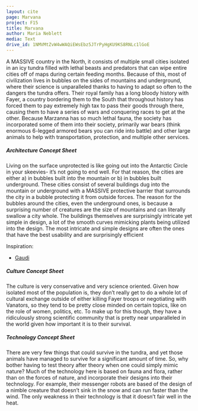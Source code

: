 ```yaml
---
layout: cite
page: Marvana
project: F15
title: Marvana
author: Maria Neblett
media: Text
drive_id: 1NMVMtZvW4wWAQiEWsEbz5JTrPyHgKU9KS8RNLc1lGoE
---
```

A MASSIVE country in the North, it consists of multiple small cities isolated in an icy tundra filled with lethal beasts and predators that can wipe entire cities off of maps during certain feeding months. Because of this, most of civilization lives in bubbles on the sides of mountains and underground, where their science is unparalleled thanks to having to adapt so often to the dangers the tundra offers. Their royal family has a long bloody history with Fayer, a country bordering them to the South that throughout history has forced them to pay extremely high tax to pass their goods through there, causing them to have a series of wars and conquering races to get at the other. Because Marzanna has so much lethal fauna, the society has incorporated some of them into their society, primarily war bears (think enormous 6-legged armored bears you can ride into battle) and other large animals to help with transportation, protection, and multiple other services.

##### Architecture Concept Sheet

Living on the surface unprotected is like going out into the Antarctic Circle in your skeevies- it’s not going to end well. For that reason, the cities are either a) in bubbles built into the mountain or b) in bubbles built underground. These cities consist of several buildings dug into the mountain or underground with a MASSIVE protective barrier that surrounds the city in a bubble protecting it from outside forces. The reason for the bubbles around the cities, even the underground ones, is because a surprising number of creatures are the size of mountains and can literally swallow a city whole. The buildings themselves are surprisingly intricate yet simple in design, a lot of the smooth curves mimicking plants being utilized into the design. The most intricate and simple designs are often the ones that have the best usability and are surprisingly efficient

Inspiration:

- [Gaudi](https://www.google.com/search?q=bubble+cities&espv=2&biw=1366&bih=667&source=lnms&tbm=isch&sa=X&ved=0CAYQ_AUoAWoVChMI5cO5qNKJyAIVRI4NCh2w1w8j#tbm=isch&q=gaudi)

##### Culture Concept Sheet

The culture is very conservative and very science oriented. Given how isolated most of the population is, they don’t really get to do a whole lot of cultural exchange outside of either killing Fayer troops or negotiating with Vanators, so they tend to be pretty close minded on certain topics, like on the role of women, politics, etc. To make up for this though, they have a ridiculously strong scientific community that is pretty near unparalleled in the world given how important it is to their survival.

##### Technology Concept Sheet

There are very few things that could survive in the tundra, and yet those animals have managed to survive for a significant amount of time. So, why bother having to test theory after theory when one could simply mimic nature? Much of the technology here is based on fauna and flora, rather than on the forces of nature, and incorporate their designs into their technology. For example, their messenger robots are based of the design of a nimble creature that doesn’t sink in the snow and can run faster than the wind. The only weakness in their technology is that it doesn’t fair well in the heat.
